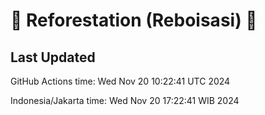 
# 🌳 Reforestation (Reboisasi) 🌲

## Last Updated

GitHub Actions time: Wed Nov 20 10:22:41 UTC 2024

Indonesia/Jakarta time: Wed Nov 20 17:22:41 WIB 2024
